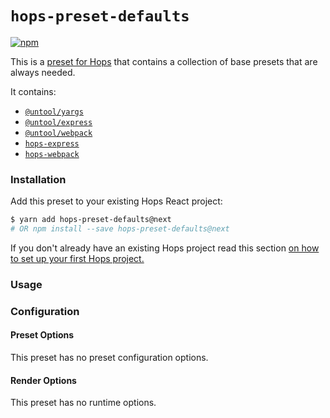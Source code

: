 # `hops-preset-defaults`

[![npm](https://img.shields.io/npm/v/hops-preset-defaults.svg)](https://www.npmjs.com/package/hops-preset-defaults)

This is a [preset for Hops](https://github.com/xing/hops/tree/master#presets) that contains a collection of base presets that are always needed.

It contains:

- [`@untool/yargs`](https://github.com/untool/untool/tree/master/packages/yargs)
- [`@untool/express`](https://github.com/untool/untool/tree/master/packages/express)
- [`@untool/webpack`](https://github.com/untool/untool/tree/master/packages/webpack)
- [`hops-express`](https://github.com/xing/hops/tree/master/packages/express)
- [`hops-webpack`](https://github.com/xing/hops/tree/master/packages/webpack)

### Installation

Add this preset to your existing Hops React project:

```bash
$ yarn add hops-preset-defaults@next
# OR npm install --save hops-preset-defaults@next
```

If you don't already have an existing Hops project read this section [on how to set up your first Hops project.](https://github.com/xing/hops/tree/master#quick-start)

### Usage

### Configuration

#### Preset Options

This preset has no preset configuration options.

#### Render Options

This preset has no runtime options.
